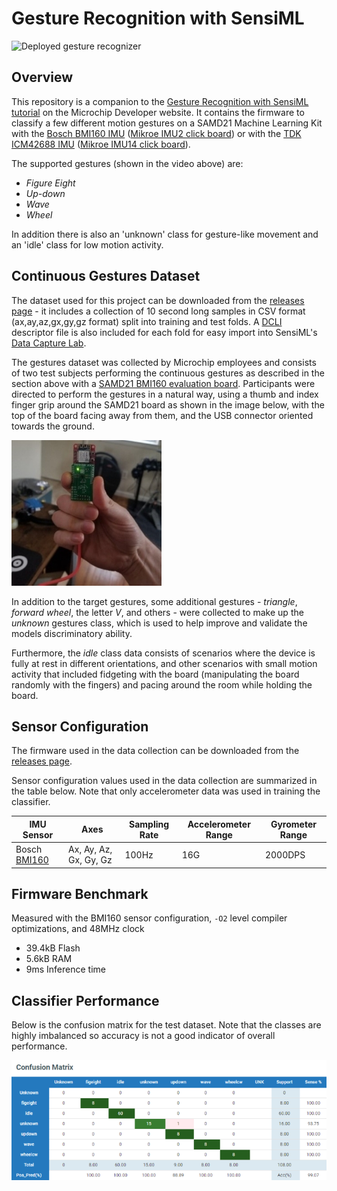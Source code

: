 # Gesture Recognition with SensiML
![Deployed gesture recognizer](assets/gestures-with-terminal.gif)

## Overview
This repository is a companion to the [Gesture Recognition with SensiML
tutorial](https://microchipdeveloper.com/machine-learning:gesturerecognition-with-sensiml)
on the Microchip Developer website. It contains the firmware to classify a few different motion gestures on a SAMD21 Machine Learning Kit with the [Bosch BMI160
IMU](https://www.microchip.com/developmenttools/ProductDetails/EV45Y33A)
([Mikroe IMU2 click board](https://www.mikroe.com/6dof-imu-2-click)) or with the
[TDK ICM42688
IMU](https://www.microchip.com/DevelopmentTools/ProductDetails/PartNO/EV18H79A)
([Mikroe IMU14 click board](https://www.mikroe.com/6dof-imu-14-click)).

The supported gestures (shown in the video above) are:

- *Figure Eight*
- *Up-down*
- *Wave*
- *Wheel*

In addition there is also an 'unknown' class for gesture-like movement and an 'idle' class for low motion activity.

## Continuous Gestures Dataset

The dataset used for this project can be downloaded from the [releases page](../../releases) - it includes a collection of 10 second long samples in CSV format (ax,ay,az,gx,gy,gz format) split into training and test folds. A [DCLI](https://sensiml.com/documentation/data-capture-lab/importing-external-sensor-data.html#dcli-format-and-pre-labeled-data) descriptor file is also included for each fold for easy import into SensiML's [Data Capture Lab](https://sensiml.com/documentation/data-capture-lab/index.html).

The gestures dataset was collected by Microchip employees and consists of two test subjects performing the continuous gestures as described in the section above with a [SAMD21 BMI160 evaluation board](https://www.microchip.com/developmenttools/ProductDetails/EV45Y33A). Participants were directed to perform the gestures in a natural way, using a thumb and index finger grip around the SAMD21 board as shown in the image below, with the top of the board facing away from them, and the USB connector oriented towards the ground.

![Thumb and index finger grip](assets/thumb-forefinger-grip.jpg)

In addition to the target gestures, some additional gestures - *triangle*, *forward wheel*, the letter *V*, and others - were collected to make up the *unknown* gestures class, which is used to help improve and validate the models discriminatory ability.

Furthermore, the *idle* class data consists of scenarios where the device is fully at rest in different orientations, and other scenarios with small motion activity that included fidgeting with the board (manipulating the board randomly with the fingers) and pacing around the room while holding the board.

## Sensor Configuration
The firmware used in the data collection can be downloaded from the [releases page](../../releases).

Sensor configuration values used in the data collection are summarized in the table below. Note that only accelerometer data was used in training the classifier.

| IMU Sensor | Axes | Sampling Rate | Accelerometer Range | Gyrometer Range |
| --- | --- | --- | --- | --- |
| Bosch [BMI160](https://www.bosch-sensortec.com/products/motion-sensors/imus/bmi160/) | Ax, Ay, Az, Gx, Gy, Gz | 100Hz | 16G | 2000DPS |

## Firmware Benchmark
Measured with the BMI160 sensor configuration, ``-O2`` level compiler optimizations, and 48MHz clock
- 39.4kB Flash
- 5.6kB RAM
- 9ms Inference time

## Classifier Performance
Below is the confusion matrix for the test dataset. Note that the classes are highly imbalanced so accuracy is not a good indicator of overall performance.

![Test set confusion matrix](assets/confusion-matrix.png)
